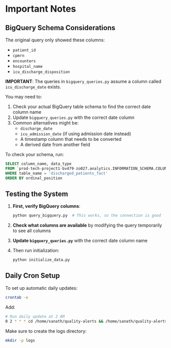 # Important Notes

## BigQuery Schema Considerations

The original query only showed these columns:
- `patient_id`
- `cpmrn`
- `encounters`
- `hospital_name`
- `icu_discharge_disposition`

**IMPORTANT**: The queries in `bigquery_queries.py` assume a column called `icu_discharge_date` exists. 

You may need to:
1. Check your actual BigQuery table schema to find the correct date column name
2. Update `bigquery_queries.py` with the correct date column
3. Common alternatives might be:
   - `discharge_date`
   - `icu_admission_date` (if using admission date instead)
   - A timestamp column that needs to be converted
   - A derived date from another field

To check your schema, run:
```sql
SELECT column_name, data_type
FROM `prod-tech-project1-bv479-zo027.analytics.INFORMATION_SCHEMA.COLUMNS`
WHERE table_name = 'discharged_patients_fact'
ORDER BY ordinal_position
```

## Testing the System

1. **First, verify BigQuery columns**:
   ```bash
   python query_bigquery.py  # This works, so the connection is good
   ```

2. **Check what columns are available** by modifying the query temporarily to see all columns

3. **Update `bigquery_queries.py`** with the correct date column name

4. Then run initialization:
   ```bash
   python initialize_data.py
   ```

## Daily Cron Setup

To set up automatic daily updates:

```bash
crontab -e
```

Add:
```bash
# Run daily update at 2 AM
0 2 * * * cd /home/sanath/quality-alerts && /home/sanath/quality-alerts/venv/bin/python /home/sanath/quality-alerts/daily_update.py >> /home/sanath/quality-alerts/logs/daily_update.log 2>&1
```

Make sure to create the logs directory:
```bash
mkdir -p logs
```

